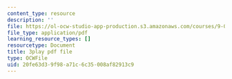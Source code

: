 ```yaml
---
content_type: resource
description: ''
file: https://ol-ocw-studio-app-production.s3.amazonaws.com/courses/9-00sc-introduction-to-psychology-fall-2011/20fe63d39f98a71c6c35008af82913c9_syXplPKQb_o.pdf
file_type: application/pdf
learning_resource_types: []
resourcetype: Document
title: 3play pdf file
type: OCWFile
uid: 20fe63d3-9f98-a71c-6c35-008af82913c9
---
```

